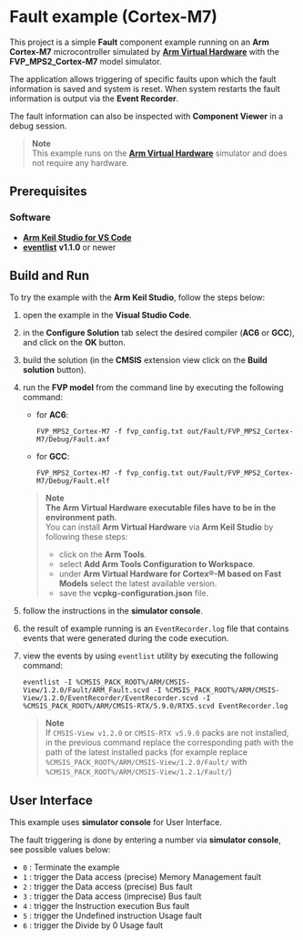 # Fault example (Cortex-M7)

This project is a simple **Fault** component example running on an **Arm Cortex-M7** microcontroller simulated by
[**Arm Virtual Hardware**](https://www.arm.com/products/development-tools/simulation/virtual-hardware) with the **FVP_MPS2_Cortex-M7** model simulator.

The application allows triggering of specific faults upon which the fault information is saved and system is reset.
When system restarts the fault information is output via the **Event Recorder**.

The fault information can also be inspected with **Component Viewer** in a debug session.

> **Note**  
> This example runs on the [**Arm Virtual Hardware**](https://www.arm.com/products/development-tools/simulation/virtual-hardware) simulator
> and does not require any hardware.

## Prerequisites

### Software

- [**Arm Keil Studio for VS Code**](https://marketplace.visualstudio.com/items?itemName=Arm.keil-studio-pack)
- [**eventlist**](https://github.com/ARM-software/CMSIS-View/releases/tag/tools%2Feventlist%2F1.1.0) **v1.1.0** or newer

## Build and Run

To try the example with the **Arm Keil Studio**, follow the steps below:

 1. open the example in the **Visual Studio Code**.
 2. in the **Configure Solution** tab select the desired compiler (**AC6** or **GCC**), and click on the **OK** button.
 3. build the solution (in the **CMSIS** extension view click on the **Build solution** button).
 4. run the **FVP model** from the command line by executing the following command:
    - for **AC6**:
      ```shell
      FVP_MPS2_Cortex-M7 -f fvp_config.txt out/Fault/FVP_MPS2_Cortex-M7/Debug/Fault.axf
      ```
    - for **GCC**:
      ```shell
      FVP_MPS2_Cortex-M7 -f fvp_config.txt out/Fault/FVP_MPS2_Cortex-M7/Debug/Fault.elf
      ```

    > **Note**  
    > **The Arm Virtual Hardware executable files have to be in the environment path**.  
    > You can install **Arm Virtual Hardware** via **Arm Keil Studio** by following these steps:
    > - click on the **Arm Tools**.
    > - select **Add Arm Tools Configuration to Workspace**.
    > - under **Arm Virtual Hardware for Cortex®-M based on Fast Models** select the latest available version.
    > - save the **vcpkg-configuration.json** file.

 5. follow the instructions in the **simulator console**.
 6. the result of example running is an `EventRecorder.log` file that contains events that were generated during the code execution.
 7. view the events by using `eventlist` utility by executing the following command:
    ```shell
    eventlist -I %CMSIS_PACK_ROOT%/ARM/CMSIS-View/1.2.0/Fault/ARM_Fault.scvd -I %CMSIS_PACK_ROOT%/ARM/CMSIS-View/1.2.0/EventRecorder/EventRecorder.scvd -I %CMSIS_PACK_ROOT%/ARM/CMSIS-RTX/5.9.0/RTX5.scvd EventRecorder.log
    ```

    > **Note**  
    > If `CMSIS-View v1.2.0` or `CMSIS-RTX v5.9.0` packs are not installed, in the previous command replace the corresponding path with the path of the latest installed packs
    > (for example replace `%CMSIS_PACK_ROOT%/ARM/CMSIS-View/1.2.0/Fault/` with `%CMSIS_PACK_ROOT%/ARM/CMSIS-View/1.2.1/Fault/`)

## User Interface

This example uses **simulator console** for User Interface.

The fault triggering is done by entering a number via **simulator console**, see possible values below:

- `0` : Terminate the example
- `1` : trigger the Data access (precise) Memory Management fault
- `2` : trigger the Data access (precise) Bus fault
- `3` : trigger the Data access (imprecise) Bus fault
- `4` : trigger the Instruction execution Bus fault
- `5` : trigger the Undefined instruction Usage fault
- `6` : trigger the Divide by 0 Usage fault
